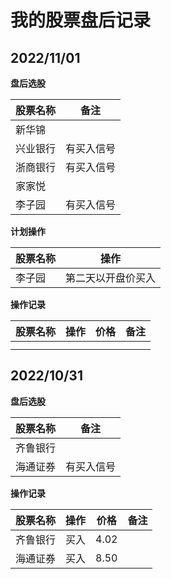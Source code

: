# 我的股票盘后记录



## 2022/11/01

**盘后选股**

| 股票名称 | 备注       |
| -------- | ---------- |
| 新华锦   |            |
| 兴业银行 | 有买入信号 |
| 浙商银行 | 有买入信号 |
| 家家悦   |            |
| 李子园   | 有买入信号 |

**计划操作**

| 股票名称 | 操作               |
| -------- | ------------------ |
| 李子园   | 第二天以开盘价买入 |

**操作记录**

| 股票名称 | 操作 | 价格 | 备注 |
| -------- | ---- | ---- | ---- |
|          |      |      |      |
|          |      |      |      |



## 2022/10/31

**盘后选股**

| 股票名称 | 备注       |
| -------- | ---------- |
| 齐鲁银行 |            |
| 海通证券 | 有买入信号 |

**操作记录**

| 股票名称 | 操作 | 价格 | 备注 |
| -------- | ---- | ---- | ---- |
| 齐鲁银行 | 买入 | 4.02 |      |
| 海通证券 | 买入 | 8.50 |      |

